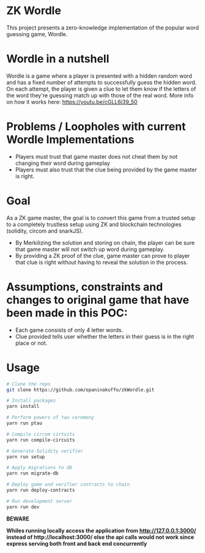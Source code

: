 # ZK Wordle

This project presents a zero-knowledge implementation of the popular word guessing game, Wordle. 

# Wordle in a nutshell

Wordle is a game where a player is presented with a hidden random word and has a fixed number of attempts to successfully guess the hidden word. On each attempt, the player is given a clue to let them know if the letters of the word they're guessing match up with those of the real word. More info on how it works here: https://youtu.be/cGLL6i39_50 

# Problems / Loopholes with current Wordle Implementations

- Players must trust that game master does not cheat them by not changing their word during gameplay
- Players must also trust that the clue being provided by the game master is right. 

# Goal

As a ZK game master, the goal is to convert this game from a trusted setup to a completely trustless setup using ZK and blockchain technologies (solidity, circom and snarkJS).
- By Merkilizing the solution and storing on chain, the player can be sure that game master will not switch up word during gameplay.
- By providing a ZK proof of the clue, game master can prove to player that clue is right without having to reveal the solution in the process.

# Assumptions, constraints and changes to original game that have been made in this POC:

- Each game consists of only 4 letter words. 
- Clue provided tells user whether the letters in their guess is in the right place or not.

# Usage
```bash
# Clone the repo
git clone https://github.com/opaninakuffo/zkWordle.git

# Install packages
yarn install

# Perform powers of tau ceremony
yarn run ptau

# Compile circom cirtuits
yarn run compile-circuits

# Generate Solidity verifier
yarn run setup

# Apply migrations to db
yarn run migrate-db

# Deploy game and verifier contracts to chain
yarn run deploy-contracts

# Run development server
yarn run dev
```

**BEWARE**

**Whiles running locally access the application from http://127.0.0.1:3000/ instead of http://localhost:3000/ else the api calls would not work since express serving both front and back end concurrently**
